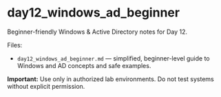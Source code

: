 # day12_windows_ad_beginner

Beginner-friendly Windows & Active Directory notes for Day 12.

Files:
- `day12_windows_ad_beginner.md` — simplified, beginner-level guide to Windows and AD concepts and safe examples.

**Important:** Use only in authorized lab environments. Do not test systems without explicit permission.
